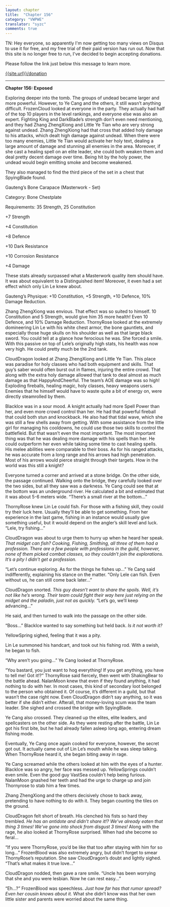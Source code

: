 ```yaml
---
layout: chapter
title:  "Chapter 156"
category: "VWPWE"
translator: "syzc"
comments: true
---
```


TN: Hey everyone, so apparently I'm now getting too many views on Disqus to use it for free, and my free trial of their paid version has run out. Now that this site is no longer free to run, I've decided to begin accepting donations.

Please follow the link just below this message to learn more.

<a href="{{site.url}}/donation">{{site.url}}/donation</a>

---

**Chapter 156: Exposed**

Exploring deeper into the tomb. The groups of undead became larger and more powerful. However, to Ye Cang and the others, it still wasn’t anything difficult. FrozenCloud looked at everyone in the party. They actually had half of the top 10 players in the level rankings, and everyone else was also an expert. Fighting King and DarkBlade’s strength don’t even need mentioning, and they had Zhang ZhengXiong and Little Ye Tian who are very strong against undead. Zhang ZhengXiong had that cross that added holy damage to his attacks, which dealt high damage against undead. When there were too many enemies, Little Ye Tian would activate her holy text, dealing a large amount of damage and stunning all enemies in the area. Moreover, if she cast a healing spell on an elite leader, she could both weaken them and deal pretty decent damage over time. Being hit by the holy power, the undead would begin emitting smoke and become weakened.

They also managed to find the third piece of the set in a chest that SpyingBlade found.

Gauteng’s Bone Carapace (Masterwork - Set)

Category: Bone Chestplate

Requirements: 35 Strength, 25 Constitution

+7 Strength

+4 Constitution

+8 Defence

+10 Dark Resistance

+10 Corrosion Resistance

+4 Damage

These stats already surpassed what a Masterwork quality item should have. It was about equivalent to a Distinguished item! Moreover, it even had a set effect which only Lin Le knew about.

Gauteng’s Physique: +10 Constitution, +5 Strength, +10 Defence, 10% Damage Reduction.

Zhang ZhengXiong was envious. That effect was so suited to himself. 10 Constitution and 5 Strength, would give him 35 more health! Even 10 Defence, and 10% Damage Reduction. ThornyRose looked at the extremely domineering Lin Le with his white chest armor, the bone gauntlets, and especially those huge skulls on his shoulder as well as that large black sword. You could tell at a glance how ferocious he was. She forced a smile. With this passive on top of Lele’s originally high stats, his health was now very high. He could pretty much be the 2nd tank.

CloudDragon looked at Zhang ZhengXiong and Little Ye Tian. This place was paradise for holy classes who had both equipment and skills. That guy’s saber would often burst out in flames, injuring the entire crowd. That along with the extra holy damage allowed that tank to deal almost as much damage as that HappyAndCheerful. The team’s AOE damage was so high! Exploding fireballs, healing magic, holy classes, heavy weapons users. Enemies that he himself would have to waste quite a bit of energy on, were directly steamrolled by them.

BlackIce was in a sour mood. A knight actually had more Spell Power than her, and even more crowd control than her. He had that powerful fireball that could both stun and knockback. He also had that tidal wave, which she was still a few shells away from getting. With some assistance from the little girl for managing his cooldowns, he could use those two skills to control the battlefield. But that wasn’t even the most important. The most important thing was that he was dealing more damage with his spells than her. He could outperform her even while taking some time to cast healing spells. His melee abilities were comparable to their boss. As for his ranged attacks, he was accurate from a long range and his arrows had high penetration. Most of his arrows would pierce straight through their targets. How in the world was this still a knight?

Everyone turned a corner and arrived at a stone bridge. On the other side, the passage continued. Walking onto the bridge, they carefully looked over the two sides, but all they saw was a darkness. Ye Cang could see that at the bottom was an underground river. He calculated a bit and estimated that it was about 5-6 meters wide. “There’s a small river at the bottom...”

ThornyRose knew Lin Le could fish. For those with a fishing skill, they could try their luck here. Usually they’ll be able to get something. From her experience in the last game, fishing in an instance would usually give something useful, but it would depend on the angler’s skill level and luck. “Lele, try fishing...”

CloudDragon was about to urge them to hurry up when he heard her speak. *That midget can fish? Cooking, Fishing, Smithing, all three of them had a profession. There are a few people with professions in the guild, however, none of them picked combat classes, so they couldn’t join the explorations. It’s a pity I didn’t get a profession.* 

“Let’s continue exploring. As for the things he fishes up...” Ye Cang said indifferently, explaining his stance on the matter. “Only Lele can fish. Even without us, he can still come back later...”

CloudDragon snorted. *This guy doesn’t want to share the spoils. Well, it’s not like he’s wrong. Their team could fight their way here just relying on the midget and the paladin, just not as quickly.* “Let’s go, we’ll keep advancing...”

He said, and then turned to walk into the passage on the other side.

“Boss...” BlackIce wanted to say something but held back. *Is it not worth it?*

YellowSpring sighed, feeling that it was a pity.

Lin Le summoned his handcart, and took out his fishing rod. With a swish, he began to fish.

“Why aren’t you going...” Ye Cang looked at ThornyRose.

“You bastard, you just want to hog everything! If you get anything, you have to tell me! Got it!?” ThornyRose said fiercely, then went with ShakingBear to the battle ahead. NalanMoon knew that even if they found anything, it had nothing to do with her. In most cases, this kind of secondary loot belonged to the person who obtained it. Of course, it’s different in a guild, but that wasn’t the case right now. Even CloudDragon didn’t say anything, so it was better if she didn’t either. Afterall, that money-loving scum was the team leader. She sighed and crossed the bridge with SpyingBlade.

Ye Cang also crossed. They cleaned up the elites, elite leaders, and spellcasters on the other side. As they were resting after the battle, Lin Le got his first bite, but he had already fallen asleep long ago, entering dream fishing mode.

Eventually, Ye Cang once again cooked for everyone, however, the secret got out. It actually came out of Lin Le’s mouth while he was sleep talking. When ThornyRose heard it, she began biting away in rage.

Ye Cang screamed while the others looked at him with the eyes of a hunter. BlackIce was so angry, her face was messed up. YellowSprings couldn’t even smile. Even the good guy VastSea couldn’t help being furious. NalanMoon gnashed her teeth and had the urge to charge up and join Thornyrose to stab him a few times.

Zhang ZhengXiong and the others decisively chose to back away, pretending to have nothing to do with it. They began counting the tiles on the ground. 

CloudDragon felt short of breath. His clenched his fists so hard they trembled. *He has an antidote and didn’t share it!? We’ve already eaten that thing 3 times! We’ve gone into shock from disgust 3 times!* Along with the rage, he also looked at ThornyRose surprised. When had she become so feral...

“If you were ThornyRose, you’d be like that too after staying with him for so long...” FrozenBlood was also extremely angry, but didn’t forget to smear ThornyRose’s reputation. She saw CloudDragon’s doubt and lightly sighed. “That’s what makes it true love...”

CloudDragon nodded, then gave a rare smile. “Uncle has been worrying that she and you were lesbian. Now he can rest easy...”

“Eh…?” FrozenBlood was speechless. *Just how far has that rumor spread? Even her cousin knows about it.* What she didn’t know was that her own little sister and parents were worried about the same thing.
